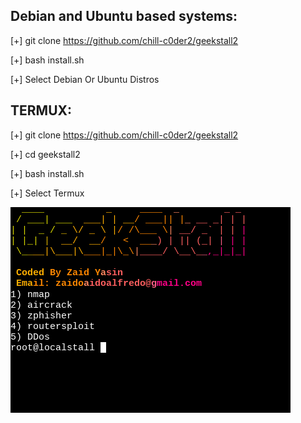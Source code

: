 Debian and Ubuntu based systems: 
-----------------
[+] git clone https://github.com/chill-c0der2/geekstall2

[+] bash install.sh

[+] Select Debian Or Ubuntu Distros

TERMUX:
-------------
[+] git clone https://github.com/chill-c0der2/geekstall2

[+] cd geekstall2

[+] bash install.sh

[+] Select Termux

![Image](https://github.com/chill-c0der2/geekstall2/blob/main/Screenshot%202022-05-10%2010.26.19%20PM.png?raw=true)
